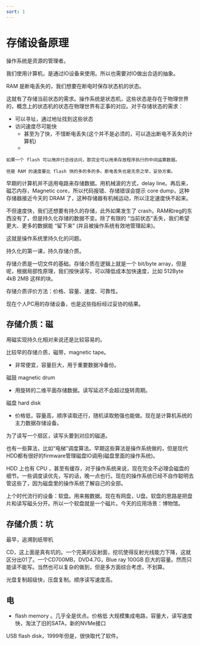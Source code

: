 ```yaml
---
sort: 1
---
```

# 存储设备原理

操作系统是资源的管理者。

我们使用计算机，是通过IO设备来使用。所以也需要对IO做出合适的抽象。

RAM 是断电丢失的，我们想要在断电时保存状态机的状态。

这就有了存储当前状态的需求。操作系统是状态机，这些状态是存在于物理世界的，概念上的状态机的状态在物理世界有正事的对应。对于存储状态的需求：
- 可以寻址，通过地址找到这些状态
- 访问速度尽可能快
  - 甚至为了快，不惜断电丢失(这个并不是必须的，可以造出断电不丢失的计算机)
  - 


```note
如果一个 flash 可以用并行总线访问，那完全可以用来存放程序执行的中间运算数据。

但是 RAM 的速度要比 flash 快的多的多的多。断电丢失也是无奈之举，妥协方案。

```


早期的计算机并不适用电路来存储数据。用机械波的方式，delay line。再后来，磁芯内存，Magnetic core，所以代码报错、存储错误会提示 core dump，这种存储器接近今天的 DRAM 了，这种存储器有机械运动，所以注定速度快不起来。

不但速度快，我们还想要有持久的存储，此外如果发生了 crash，RAM和reg的东西没有了，但是持久化存储的数据不变。除了有限的 “当前状态”丢失，我们希望更大、更多的数据能 “留下来” (并且被操作系统有效地管理起来)。

这就是操作系统里持久化的问题。

持久化的第一课，持久存储介质。

存储介质是一切文件的基础。存储介质在逻辑上就是一个 bit/byte array，但是呢，根据局部性原理，我们按快读写，可以降低成本加快速度，比如 512Byte 4kB 2MB 这样的块。

存储介质评价方法：价格、容量、速度、可靠性。

现在个人PC用的存储设备，也是这些指标经过妥协的结果。

## 存储介质：磁

用磁实现持久化相对来说还是比较容易的。

比较早的存储介质，磁带，magnetic tape。
- 非常便宜，容量巨大，用于重要数据冷备份。

磁鼓 magnetic drum
- 用旋转的二维平面存储数据。读写延迟不会超过旋转周期。

磁盘 hard disk
- 价格低，容量高，顺序读取还行，随机读取勉强也能做。现在是计算机系统的主力数据存储设备。

为了读写一个扇区，读写头要到对应的磁道。

也有一些算法，比如“电梯”调度算法。早期这些算法是操作系统做的，但是现代HDD都有很好的firmware管理磁盘IO调用(磁盘里面的操作系统)。

HDD 上也有 CPU ，甚至有缓存，对于操作系统来说，现在完全不必理会磁盘的细节。一些调度读优先，写的话，晚一点也行。现在的操作系统已经不自作聪明去管这些了，因为磁盘里的操作系统了解自己的全部。

上个时代流行的设备：软盘。用来搬数据。现在有网盘，U盘。软盘的思路是把盘片和读写磁头分开。所以一个软盘就是一个磁片。今天的应用场景：博物馆。

## 存储介质：坑

最早，追溯到纸带机

CD，这上面是真有坑的。一个完美的反射面，挖坑使得反射光线能力下降，这就区分出01了。一个CD700MB，DVD4.7G，Blue ray 100GB 巨大的容量。然而只能读不能写。当然也可以复杂的做到，但是多方面综合考虑，不划算。

光盘复制超级快，压盘复制。顺序读写速度高。

## 电

- flash memory 。几乎全是优点。价格低 大规模集成电路，容量大，读写速度快，淘汰了旧的SATA，新的NVMe接口


USB flash disk，1999年但是，很快取代了软件。
